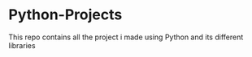 # Python-Projects
This repo contains all the project i made using Python and its different libraries
